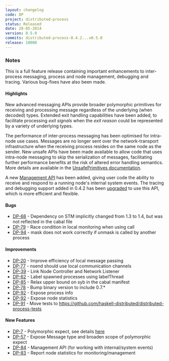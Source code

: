 ```yaml
---
layout: changelog
code: DP
project: distributed-process
status: Released
date: 28-05-2014
version: 0.5.0
commits: distributed-process-0.4.2...v0.5.0
release: 10008
---
```


### Notes

This is a full feature release containing important enhancements to inter-process messaging,
process and node management, debugging and tracing. Various bug-fixes have also been made.

#### Highlights

New advanced messaging APIs provide broader polymorphic primitives for receiving and processing message
regardless of the underlying (when decoded) types. Extended exit handling capabilities have been added,
to facilitate processing *exit signals* when the *exit reason* could be represented by a variety of
underlying types.

The performance of inter-process messaging has been optimised for intra-node use cases. Messages are no
longer sent over the network-transport infrastructure when the receiving process resides on the same node
as the sender. New unsafe APIs have been made available to allow code that uses intra-node messaging to
skip the serialization of messages, facilitating further performance benefits at the risk of altered
error handling semantics. More details are available in the [UnsafePrimitives documentation][1].

A new [Management API][2] has been added, giving user code the ability to receive and respond to a running
node's internal system events. The tracing and debugging support added in 0.4.2 has been [upgraded][3] to use
this API, which is more efficient and flexible.

#### Bugs

* [DP-68](https://cloud-haskell.atlassian.net/browse/DP-68) - Dependency on STM implicitly changed from 1.3 to 1.4, but was not reflected in the cabal file
* [DP-79](https://cloud-haskell.atlassian.net/browse/DP-79) - Race condition in local monitoring when using call
* [DP-94](https://cloud-haskell.atlassian.net/browse/DP-94) - mask does not work correctly if unmask is called by another process

#### Improvements

* [DP-20](https://cloud-haskell.atlassian.net/browse/DP-20) - Improve efficiency of local message passing
* [DP-77](https://cloud-haskell.atlassian.net/browse/DP-77) - nsend should use local communication channels
* [DP-39](https://cloud-haskell.atlassian.net/browse/DP-39) - Link Node Controller and Network Listener
* [DP-62](https://cloud-haskell.atlassian.net/browse/DP-62) - Label spawned processes using labelThread
* [DP-85](https://cloud-haskell.atlassian.net/browse/DP-85) - Relax upper bound on syb in the cabal manifest
* [DP-78](https://cloud-haskell.atlassian.net/browse/DP-78) - Bump binary version to include 0.7.*
* [DP-92](https://cloud-haskell.atlassian.net/browse/DP-92) - Expose process info
* [DP-92](https://cloud-haskell.atlassian.net/browse/DP-92) - Expose node statistics
* [DP-91](https://cloud-haskell.atlassian.net/browse/DP-91) - Move tests to https://github.com/haskell-distributed/distributed-process-tests

#### New Features

* [DP-7](https://cloud-haskell.atlassian.net/browse/DP-7) - Polymorphic expect, see details [here](https://hackage.haskell.org/package/distributed-process-0.5.0/docs/Control-Distributed-Process.html#g:5)
* [DP-57](https://cloud-haskell.atlassian.net/browse/DP-57) - Expose Message type and broaden scope of polymorphic expect
* [DP-84](https://cloud-haskell.atlassian.net/browse/DP-84) - Management API (for working with internal/system events)
* [DP-83](https://cloud-haskell.atlassian.net/browse/DP-83) - Report node statistics for monitoring/management

[1]: https://hackage.haskell.org/package/distributed-process-0.5.0/docs/Control-Distributed-Process-UnsafePrimitives.html
[2]: https://hackage.haskell.org/package/distributed-process-0.5.0/docs/Control-Distributed-Process-Management.html
[3]: https://hackage.haskell.org/package/distributed-process-0.5.0/docs/Control-Distributed-Process-Debug.html
